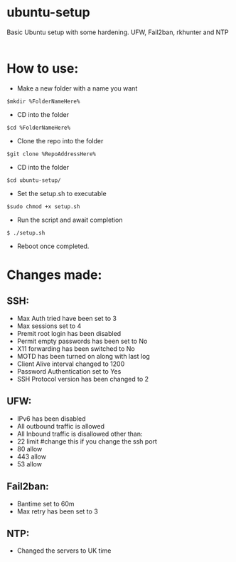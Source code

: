 # ubuntu-setup
Basic Ubuntu setup with some hardening. UFW, Fail2ban, rkhunter and NTP <br> <br>

# How to use:

 - Make a new folder with a name you want
```
$mkdir %FolderNameHere%
```
 - CD into the folder
```
$cd %FolderNameHere%
```
 - Clone the repo into the folder
```
$git clone %RepoAddressHere%
```
 - CD into the folder 
```
$cd ubuntu-setup/
```
 - Set the setup.sh to executable
```
$sudo chmod +x setup.sh
```
 - Run the script and await completion
```
$ ./setup.sh
```
 - Reboot once completed.

# Changes made:

## SSH: 

- Max Auth tried have been set to 3
- Max sessions set to 4
- Premit root login has been disabled
- Permit empty passwords has been set to No
- X11 forwarding has been switched to No
- MOTD has been turned on along with last log
- Client Alive interval changed to 1200
- Password Authentication set to Yes
- SSH Protocol version has been changed to 2

## UFW:

- IPv6 has been disabled
- All outbound traffic is allowed
- All Inbound traffic is disallowed other than:
- 22 limit #change this if you change the ssh port
- 80 allow
- 443 allow
- 53 allow

## Fail2ban:

- Bantime set to 60m
- Max retry has been set to 3

## NTP:

- Changed the servers to UK time
